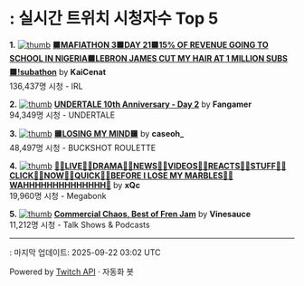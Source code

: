 # : 실시간 트위치 시청자수 Top 5

**1.** [![thumb](https://static-cdn.jtvnw.net/previews-ttv/live_user_kaicenat-320x180.jpg)](https://twitch.tv/KaiCenat)
**[🟪MAFIATHON 3🟪DAY 21🟪15% OF REVENUE GOING TO SCHOOL IN NIGERIA🟪LEBRON JAMES CUT MY HAIR AT 1 MILLION SUBS🟪!subathon](https://twitch.tv/KaiCenat)** by **KaiCenat**<br>136,437명 시청  - IRL

**2.** [![thumb](https://static-cdn.jtvnw.net/previews-ttv/live_user_fangamer-320x180.jpg)](https://twitch.tv/Fangamer)
**[UNDERTALE 10th Anniversary - Day 2](https://twitch.tv/Fangamer)** by **Fangamer**<br>94,349명 시청  - UNDERTALE

**3.** [![thumb](https://static-cdn.jtvnw.net/previews-ttv/live_user_caseoh_-320x180.jpg)](https://twitch.tv/caseoh_)
**[🟨LOSING MY MIND🟨](https://twitch.tv/caseoh_)** by **caseoh_**<br>48,497명 시청  - BUCKSHOT ROULETTE

**4.** [![thumb](https://static-cdn.jtvnw.net/previews-ttv/live_user_xqc-320x180.jpg)](https://twitch.tv/xQc)
**[👨‍💻LIVE👨‍💻DRAMA👨‍💻NEWS👨‍💻VIDEOS👨‍💻REACTS👨‍💻STUFF👨‍💻CLICK👨‍💻NOW👨‍💻QUICK👨‍💻BEFORE I LOSE MY MARBLES👨‍💻WAHHHHHHHHHHHHHH👨](https://twitch.tv/xQc)** by **xQc**<br>19,960명 시청  - Megabonk

**5.** [![thumb](https://static-cdn.jtvnw.net/previews-ttv/live_user_vinesauce-320x180.jpg)](https://twitch.tv/Vinesauce)
**[Commercial Chaos, Best of Fren Jam](https://twitch.tv/Vinesauce)** by **Vinesauce**<br>11,212명 시청  - Talk Shows & Podcasts


---
: 마지막 업데이트: 2025-09-22 03:02 UTC

Powered by [Twitch API](https://dev.twitch.tv/docs/api/reference) · 자동화 봇